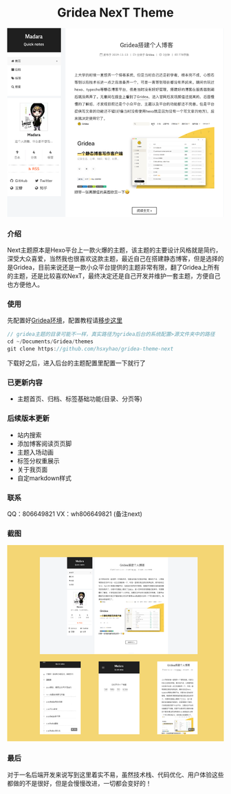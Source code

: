 <h1 align="center">
  Gridea NexT Theme
</h1>

![NexT主题预览](assets/images/preview.png)

### 介绍
Next主题原本是Hexo平台上一款火爆的主题，该主题的主要设计风格就是简约，深受大众喜爱，当然我也很喜欢这款主题，最近自己在搭建静态博客，但是选择的是Gridea，目前来说还是一款小众平台提供的主题非常有限，翻了Gridea上所有的主题，还是比较喜欢NexT，最终决定还是自己开发并维护一套主题，方便自己也方便他人。

### 使用
先配置好[Gridea环境](https://gridea.dev/docs/)，配置教程请[移步这里](https://hsxyhao.github.io/post/gridea-setup/)
```java
// gridea主题的目录可能不一样，真实路径为gridea后台的系统配置>源文件夹中的路径
cd ~/Documents/Gridea/themes
git clone https://github.com/hsxyhao/gridea-theme-next

```
下载好之后，进入后台的主题配置里配置一下就行了

### 已更新内容

+ 主题首页、归档、标签基础功能(目录、分页等)

### 后续版本更新
+ 站内搜索
+ 添加博客阅读页页脚
+ 主题入场动画
+ 标签分权重展示
+ 关于我页面
+ 自定markdown样式

### 联系
QQ：806649821
VX：wh806649821 (备注next)

### 截图
![NexT主题截图](assets/images/overview.png)
### 最后
对于一名后端开发来说写到这里着实不易，虽然技术栈、代码优化、用户体验这些都做的不是很好，但是会慢慢改进，一切都会变好的！

